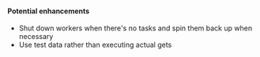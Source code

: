 


#### Potential enhancements
- Shut down workers when there's no tasks and spin them back up when necessary
- Use test data  rather than executing actual gets